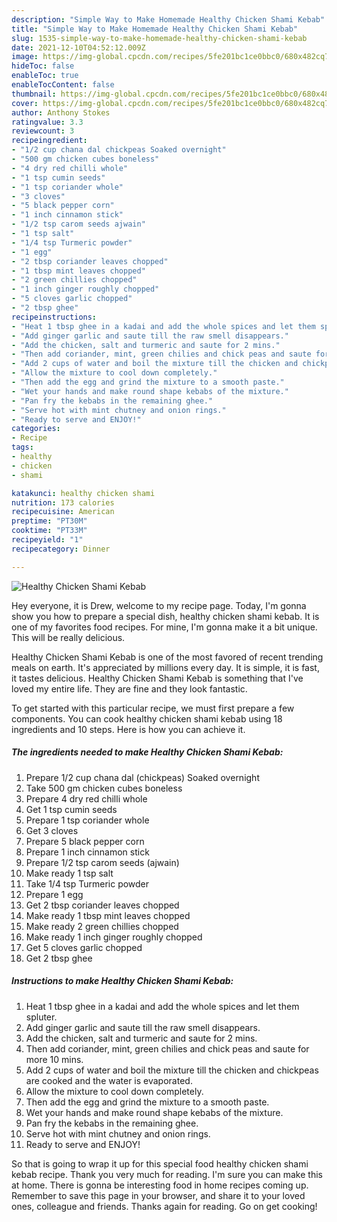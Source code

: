 ```yaml
---
description: "Simple Way to Make Homemade Healthy Chicken Shami Kebab"
title: "Simple Way to Make Homemade Healthy Chicken Shami Kebab"
slug: 1535-simple-way-to-make-homemade-healthy-chicken-shami-kebab
date: 2021-12-10T04:52:12.009Z
image: https://img-global.cpcdn.com/recipes/5fe201bc1ce0bbc0/680x482cq70/healthy-chicken-shami-kebab-recipe-main-photo.jpg
hideToc: false
enableToc: true
enableTocContent: false
thumbnail: https://img-global.cpcdn.com/recipes/5fe201bc1ce0bbc0/680x482cq70/healthy-chicken-shami-kebab-recipe-main-photo.jpg
cover: https://img-global.cpcdn.com/recipes/5fe201bc1ce0bbc0/680x482cq70/healthy-chicken-shami-kebab-recipe-main-photo.jpg
author: Anthony Stokes
ratingvalue: 3.3
reviewcount: 3
recipeingredient:
- "1/2 cup chana dal chickpeas Soaked overnight"
- "500 gm chicken cubes boneless"
- "4 dry red chilli whole"
- "1 tsp cumin seeds"
- "1 tsp coriander whole"
- "3 cloves"
- "5 black pepper corn"
- "1 inch cinnamon stick"
- "1/2 tsp carom seeds ajwain"
- "1 tsp salt"
- "1/4 tsp Turmeric powder"
- "1 egg"
- "2 tbsp coriander leaves chopped"
- "1 tbsp mint leaves chopped"
- "2 green chillies chopped"
- "1 inch ginger roughly chopped"
- "5 cloves garlic chopped"
- "2 tbsp ghee"
recipeinstructions:
- "Heat 1 tbsp ghee in a kadai and add the whole spices and let them spluter."
- "Add ginger garlic and saute till the raw smell disappears."
- "Add the chicken, salt and turmeric and saute for 2 mins."
- "Then add coriander, mint, green chilies and chick peas and saute for more 10 mins."
- "Add 2 cups of water and boil the mixture till the chicken and chickpeas are cooked and the water is evaporated."
- "Allow the mixture to cool down completely."
- "Then add the egg and grind the mixture to a smooth paste."
- "Wet your hands and make round shape kebabs of the mixture."
- "Pan fry the kebabs in the remaining ghee."
- "Serve hot with mint chutney and onion rings."
- "Ready to serve and ENJOY!"
categories:
- Recipe
tags:
- healthy
- chicken
- shami

katakunci: healthy chicken shami 
nutrition: 173 calories
recipecuisine: American
preptime: "PT30M"
cooktime: "PT33M"
recipeyield: "1"
recipecategory: Dinner

---
```



![Healthy Chicken Shami Kebab](https://img-global.cpcdn.com/recipes/5fe201bc1ce0bbc0/680x482cq70/healthy-chicken-shami-kebab-recipe-main-photo.jpg)

Hey everyone, it is Drew, welcome to my recipe page. Today, I'm gonna show you how to prepare a special dish, healthy chicken shami kebab. It is one of my favorites food recipes. For mine, I'm gonna make it a bit unique. This will be really delicious.



Healthy Chicken Shami Kebab is one of the most favored of recent trending meals on earth. It's appreciated by millions every day. It is simple, it is fast, it tastes delicious. Healthy Chicken Shami Kebab is something that I've loved my entire life. They are fine and they look fantastic.


To get started with this particular recipe, we must first prepare a few components. You can cook healthy chicken shami kebab using 18 ingredients and 10 steps. Here is how you can achieve it.

<!--inarticleads1-->

##### The ingredients needed to make Healthy Chicken Shami Kebab:

1. Prepare 1/2 cup chana dal (chickpeas) Soaked overnight
1. Take 500 gm chicken cubes boneless
1. Prepare 4 dry red chilli whole
1. Get 1 tsp cumin seeds
1. Prepare 1 tsp coriander whole
1. Get 3 cloves
1. Prepare 5 black pepper corn
1. Prepare 1 inch cinnamon stick
1. Prepare 1/2 tsp carom seeds (ajwain)
1. Make ready 1 tsp salt
1. Take 1/4 tsp Turmeric powder
1. Prepare 1 egg
1. Get 2 tbsp coriander leaves chopped
1. Make ready 1 tbsp mint leaves chopped
1. Make ready 2 green chillies chopped
1. Make ready 1 inch ginger roughly chopped
1. Get 5 cloves garlic chopped
1. Get 2 tbsp ghee




<!--inarticleads2-->

##### Instructions to make Healthy Chicken Shami Kebab:

1. Heat 1 tbsp ghee in a kadai and add the whole spices and let them spluter.
1. Add ginger garlic and saute till the raw smell disappears.
1. Add the chicken, salt and turmeric and saute for 2 mins.
1. Then add coriander, mint, green chilies and chick peas and saute for more 10 mins.
1. Add 2 cups of water and boil the mixture till the chicken and chickpeas are cooked and the water is evaporated.
1. Allow the mixture to cool down completely.
1. Then add the egg and grind the mixture to a smooth paste.
1. Wet your hands and make round shape kebabs of the mixture.
1. Pan fry the kebabs in the remaining ghee.
1. Serve hot with mint chutney and onion rings.
1. Ready to serve and ENJOY!



So that is going to wrap it up for this special food healthy chicken shami kebab recipe. Thank you very much for reading. I'm sure you can make this at home. There is gonna be interesting food in home recipes coming up. Remember to save this page in your browser, and share it to your loved ones, colleague and friends. Thanks again for reading. Go on get cooking!
